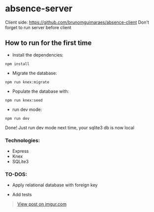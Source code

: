 # absence-server
Client side: https://github.com/brunomguimaraes/absence-client
Don't forget to run server before client
## How to run for the first time
- Install the dependencies:

`npm install`

- Migrate the database:

`npm run knex:migrate`

- Populate the database with:

`npm run knex:seed`

- run dev mode:

`npm run dev`

Done! Just run dev mode next time, your sqlite3 db is now local

### Technologies:
- Express
- Knex
- SQLite3

### TO-DOS:
* Apply relational database with foreign key

* Add tests

<blockquote class="imgur-embed-pub" lang="en" data-id="n6dTYpU"><a href="https://imgur.com/n6dTYpU">View post on imgur.com</a></blockquote><script async src="//s.imgur.com/min/embed.js" charset="utf-8"></script>
